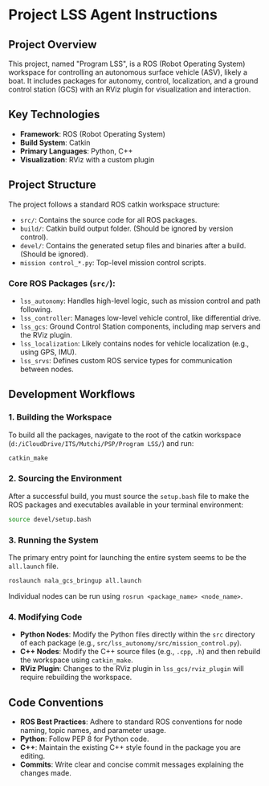 
# Project LSS Agent Instructions

## Project Overview

This project, named "Program LSS", is a ROS (Robot Operating System) workspace for controlling an autonomous surface vehicle (ASV), likely a boat. It includes packages for autonomy, control, localization, and a ground control station (GCS) with an RViz plugin for visualization and interaction.

## Key Technologies

- **Framework**: ROS (Robot Operating System)
- **Build System**: Catkin
- **Primary Languages**: Python, C++
- **Visualization**: RViz with a custom plugin

## Project Structure

The project follows a standard ROS catkin workspace structure:

- `src/`: Contains the source code for all ROS packages.
- `build/`: Catkin build output folder. (Should be ignored by version control).
- `devel/`: Contains the generated setup files and binaries after a build. (Should be ignored).
- `mission control_*.py`: Top-level mission control scripts.

### Core ROS Packages (`src/`):

- `lss_autonomy`: Handles high-level logic, such as mission control and path following.
- `lss_controller`: Manages low-level vehicle control, like differential drive.
- `lss_gcs`: Ground Control Station components, including map servers and the RViz plugin.
- `lss_localization`: Likely contains nodes for vehicle localization (e.g., using GPS, IMU).
- `lss_srvs`: Defines custom ROS service types for communication between nodes.

## Development Workflows

### 1. Building the Workspace

To build all the packages, navigate to the root of the catkin workspace (`d:/iCloudDrive/ITS/Mutchi/PSP/Program LSS/`) and run:

```bash
catkin_make
```

### 2. Sourcing the Environment

After a successful build, you must source the `setup.bash` file to make the ROS packages and executables available in your terminal environment:

```bash
source devel/setup.bash
```

### 3. Running the System

The primary entry point for launching the entire system seems to be the `all.launch` file.

```bash
roslaunch nala_gcs_bringup all.launch
```

Individual nodes can be run using `rosrun <package_name> <node_name>`.

### 4. Modifying Code

- **Python Nodes**: Modify the Python files directly within the `src` directory of each package (e.g., `src/lss_autonomy/src/mission_control.py`).
- **C++ Nodes**: Modify the C++ source files (e.g., `.cpp`, `.h`) and then rebuild the workspace using `catkin_make`.
- **RViz Plugin**: Changes to the RViz plugin in `lss_gcs/rviz_plugin` will require rebuilding the workspace.

## Code Conventions

- **ROS Best Practices**: Adhere to standard ROS conventions for node naming, topic names, and parameter usage.
- **Python**: Follow PEP 8 for Python code.
- **C++**: Maintain the existing C++ style found in the package you are editing.
- **Commits**: Write clear and concise commit messages explaining the changes made.

